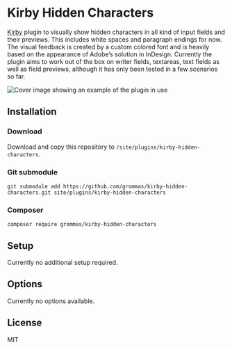 # Kirby Hidden Characters

[Kirby](https://getkirby.com) plugin to visually show hidden characters in all kind of input fields and their previews. This includes white spaces and paragraph endings for now. The visual feedback is created by a custom colored font and is heavily based on the appearance of Adobe’s solution in InDesign. Currently the plugin aims to work out of the box on writer fields, textareas, text fields as well as field previews, although it has only been tested in a few scenarios so far.

![Cover image showing an example of the plugin in use](https://user-images.githubusercontent.com/5681075/180657778-e738f33e-a67c-4407-9737-6bf062b0db9a.jpg)


## Installation

### Download

Download and copy this repository to `/site/plugins/kirby-hidden-characters`.

### Git submodule

```
git submodule add https://github.com/grommas/kirby-hidden-characters.git site/plugins/kirby-hidden-characters
```

### Composer

```
composer require grommas/kirby-hidden-characters
```

## Setup

Currently no additional setup required.

## Options

Currently no options available.

## License

MIT
